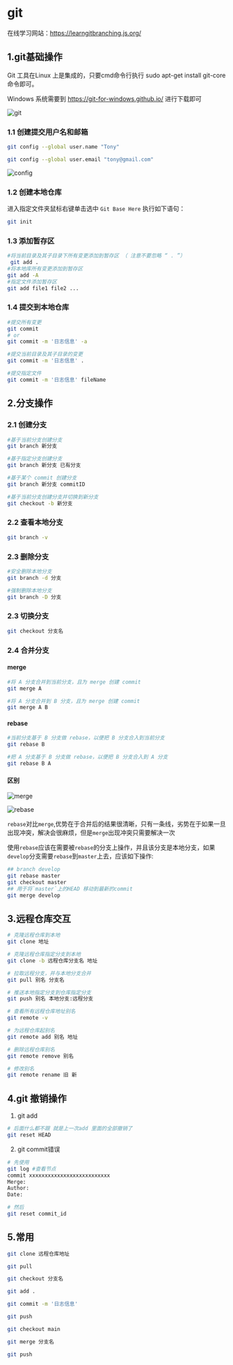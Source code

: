 # git

在线学习网站：<https://learngitbranching.js.org/>  

## 1.git基础操作  

Git 工具在Linux 上是集成的，只要cmd命令行执行 sudo apt-get install git-core 命令即可。

Windows 系统需要到 <https://git-for-windows.github.io/> 进行下载即可   

![git](./images/git1.jpg)    


### 1.1 创建提交用户名和邮箱

```sh
git config --global user.name "Tony"

git config --global user.email "tony@gmail.com"   
```  
 
![config](./images/config.jpg)    

### 1.2 创建本地仓库

进入指定文件夹鼠标右键单击选中 `Git Base Here` 执行如下语句：

```sh
git init 
```

### 1.3 添加暂存区 

```sh
#将当前目录及其子目录下所有变更添加到暂存区 （ 注意不要忽略 “ . ”）
 git add . 
#将本地库所有变更添加到暂存区
git add -A       
#指定文件添加暂存区
git add file1 file2 ...   
```

### 1.4 提交到本地仓库

```sh
#提交所有变更
git commit
# or
git commit -m '日志信息' -a  

#提交当前目录及其子目录的变更
git commit -m '日志信息' .  

#提交指定文件
git commit -m '日志信息' fileName

```

## 2.分支操作

### 2.1 创建分支

```sh
#基于当前分支创建分支
git branch 新分支  

#基于指定分支创建分支
git branch 新分支 已有分支

#基于某个 commit 创建分支
git branch 新分支 commitID

#基于当前分支创建分支并切换到新分支
git checkout -b 新分支

```

### 2.2 查看本地分支

```sh
git branch -v
```

### 2.3 删除分支

```sh
#安全删除本地分支
git branch -d 分支  

#强制删除本地分支
git branch -D 分支

```

### 2.3 切换分支

```sh
git checkout 分支名
```

### 2.4 合并分支

#### merge
```sh
#将 A 分支合并到当前分支，且为 merge 创建 commit
git merge A  

#将 A 分支合并到 B 分支，且为 merge 创建 commit
git merge A B
```

#### rebase

```sh
#当前分⽀基于 B 分⽀做 rebase，以便把 B 分⽀合⼊到当前分⽀
git rebase B

#把 A 分⽀基于 B 分⽀做 rebase，以便把 B 分⽀合⼊到 A 分⽀
git rebase B A
```

#### 区别

![merge](./images/merge.jpg)  

![rebase](./images/rebase.jpg)  

`rebase`对比`merge`,优势在于合并后的结果很清晰，只有一条线，劣势在于如果一旦出现冲突，解决会很麻烦，但是`merge`出现冲突只需要解决一次

使用`rebase`应该在需要被`rebase`的分支上操作，并且该分支是本地分支，如果`develop`分支需要`rebase`到`master`上去，应该如下操作:
```sh
## branch develop
git rebase master
git checkout master
## 用于将`master`上的HEAD 移动到最新的commit
git merge develop
```

## 3.远程仓库交互

```sh
# 克隆远程仓库到本地
git clone 地址

# 克隆远程仓库指定分支到本地
git clone -b 远程仓库分支名 地址  

# 拉取远程分支，并与本地分支合并
git pull 别名 分支名  

# 推送本地指定分支到仓库指定分支
git push 别名 本地分支:远程分支  

# 查看所有远程仓库地址别名
git remote -v

# 为远程仓库起别名
git remote add 别名 地址  

# 删除远程仓库别名
git remote remove 别名

# 修改别名
git remote rename 旧 新
```

## 4.git 撤销操作

1. git add 
```bash
# 后面什么都不跟 就是上一次add 里面的全部撤销了
git reset HEAD 
```

2. git commit错误

```bash
# 先使用
git log #查看节点
commit xxxxxxxxxxxxxxxxxxxxxxxxxx
Merge:
Author:
Date:

# 然后
git reset commit_id
```

## 5.常用

```bash
git clone 远程仓库地址

git pull 

git checkout 分支名

git add .

git commit -m '日志信息'

git push

git checkout main

git merge 分支名

git push

```